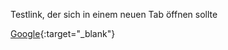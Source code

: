 Testlink, der sich in einem neuen Tab öffnen sollte

[Google](https://www.google.com){:target="\_blank"}
